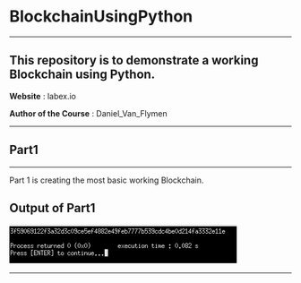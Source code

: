 # BlockchainUsingPython

---

## This repository is to demonstrate a working Blockchain using Python.

**Website** : labex.io 

**Author of the Course** : Daniel_Van_Flymen

---

## Part1

---

Part 1 is creating the most basic working Blockchain.

## Output of Part1

![Part1Image](https://github.com/banerjeesamrat/BlockchainUsingPython/blob/master/Part1/WorkingCodeImage.png)

---
